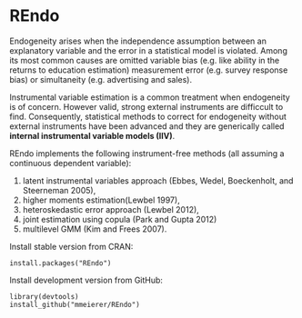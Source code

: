 # REndo 
Endogeneity arises when the independence assumption between an explanatory variable and the error in a statistical model is violated. Among its most common causes are omitted variable bias (e.g. like ability in the returns to education estimation) measurement error (e.g. survey response bias) or simultaneity (e.g. advertising and sales). 

Instrumental variable estimation is a common treatment when endogeneity is of concern. However valid, strong external instruments are difficcult to find. Consequently, statistical methods to correct for endogeneity without external instruments have been advanced and they are generically called **internal instrumental variable models (IIV)**. 

REndo implements the following instrument-free methods (all assuming a continuous dependent variable): 
1. latent instrumental variables approach (Ebbes, Wedel, Boeckenholt, and Steerneman 2005), 
2. higher moments estimation(Lewbel 1997), 
3. heteroskedastic error approach (Lewbel 2012), 
4. joint estimation using copula (Park and Gupta 2012) 
5. multilevel GMM (Kim and Frees 2007). 
              
Install stable version from CRAN:
```
install.packages("REndo")
```

Install development version from GitHub:
```
library(devtools)
install_github("mmeierer/REndo")
```



